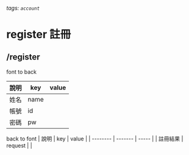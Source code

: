 ###### tags: `account`
# register 註冊
## /register
font to back

| 說明 | key  | value |
| ---- | ---- | ----- |
| 姓名 | name |       |
| 帳號 | id   |       |
| 密碼 | pw   |       |

back to font
| 說明     | key     | value |
| -------- | ------- | ----- |
| 註冊結果 | request |       |